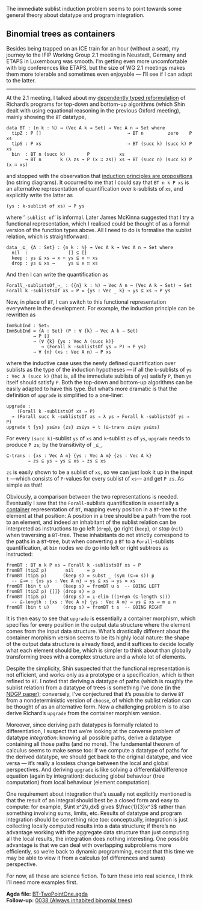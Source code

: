 The immediate sublist induction problem seems to point towards some general theory about datatype and program integration.

## Binomial trees as containers

Besides being trapped on an ICE train for an hour (without a seat), my journey to the IFIP Working Group 2.1 meeting in Neustadt, Germany and ETAPS in Luxembourg was smooth.
I’m getting even more uncomfortable with big conferences like ETAPS, but the size of WG 2.1 meetings makes them more tolerable and sometimes even enjoyable — I’ll see if I can adapt to the latter.

---

At the 2.1 meeting, I talked about my [dependently typed reformulation](/blog/0034/) of Richard’s programs for top-down and bottom-up algorithms (which Shin dealt with using equational reasoning in the previous Oxford meeting), mainly showing the `BT` datatype,
```
data BT : (n k : ℕ) → (Vec A k → Set) → Vec A n → Set where
  tipZ : P []                                → BT n         zero    P xs
  tipS : P xs                                → BT (succ k) (succ k) P xs
  bin  : BT n (succ k)        P           xs
       → BT n       k (λ zs → P (x ∷ zs)) xs → BT (succ n) (succ k) P (x ∷ xs)
```
and stopped with the observation that [induction principles are propositions](/blog/0036/) (no string diagrams).
It occurred to me that I could say that `BT n k P xs` is an alternative representation of quantification over `k`-sublists of `xs`, and explicitly write the latter as
```
(ys : k-sublist of xs) → P ys
```
where ‘`-sublist of`’ is informal.
Later James McKinna suggested that I try a functional representation, which I realised could be thought of as a formal version of the function types above.
All I need to do is formalise the sublist relation, which is straightforward:
```
data _⊆_ {A : Set} : {n k : ℕ} → Vec A k → Vec A n → Set where
  nil  :               [] ⊆ []
  keep : ys ⊆ xs → x ∷ ys ⊆ x ∷ xs
  drop : ys ⊆ xs →     ys ⊆ x ∷ xs
```
And then I can write the quantification as
```
Forall_-sublistsOf_⇒_ : ({n} k : ℕ) → Vec A n → (Vec A k → Set) → Set
Forall k -sublistsOf xs ⇒ P = {ys : Vec _ k} → ys ⊆ xs → P ys
```

Now, in place of `BT`, I can switch to this functional representation everywhere in the development.
For example, the induction principle can be rewritten as
```
ImmSubInd : Set₁
ImmSubInd = {A : Set} (P : ∀ {k} → Vec A k → Set)
          → P []
          → (∀ {k} {ys : Vec A (succ k)}
             → (Forall k -sublistsOf ys ⇒ P) → P ys)
          → ∀ {n} (xs : Vec A n) → P xs
```
where the inductive case uses the newly defined quantification over sublists as the type of the induction hypotheses — if all the `k`-sublists of `ys : Vec A (succ k)` (that is, all the immediate sublists of `ys`) satisfy `P`, then `ys` itself should satisfy `P`.
Both the top-down and bottom-up algorithms can be easily adapted to have this type.
But what’s more dramatic is that the definition of `upgrade` is simplified to a one-liner:
```
upgrade :
    (Forall k -sublistsOf xs ⇒ P)
  → (Forall succ k -sublistsOf xs ⇒ λ ys → Forall k -sublistsOf ys ⇒ P)
upgrade t {ys} ys⊆xs {zs} zs⊆ys = t (⊆-trans zs⊆ys ys⊆xs)
```
For every `(succ k)`-sublist `ys` of `xs` and `k`-sublist `zs` of `ys`, `upgrade` needs to produce `P zs`; by the transitivity of `_⊆_`,
```
⊆-trans : {xs : Vec A n} {ys : Vec A m} {zs : Vec A k}
        → zs ⊆ ys → ys ⊆ xs → zs ⊆ xs
```
`zs` is easily shown to be a sublist of `xs`, so we can just look it up in the input `t` —which consists of `P`-values for every sublist of `xs`— and get `P zs`.
As simple as that!

Obviously, a comparison between the two representations is needed.
Eventually I saw that the `Forall`-sublists quantification is essentially a [container](https://doi.org/10.1016/j.tcs.2005.06.002) representation of `BT`, mapping every position in a `BT`-tree to the element at that position:
A position in a tree should be a path from the root to an element, and indeed an inhabitant of the sublist relation can be interpreted as instructions to go left (`drop`), go right (`keep`), or stop (`nil`) when traversing a `BT`-tree.
These inhabitants do not strictly correspond to the paths in a `BT`-tree, but when converting a `BT` to a `Forall`-sublists quantification, at `bin` nodes we do go into left or right subtrees as instructed:
```
fromBT : BT n k P xs → Forall k -sublistsOf xs ⇒ P
fromBT (tipZ p)       nil     = p
fromBT (tipS p)      (keep s) = subst _ (sym (⊆⇒≡ s)) p
  -- ⊆⇒≡ : {xs ys : Vec A n} → ys ⊆ xs → ys ≡ xs
fromBT (bin t u)     (keep s) = fromBT u s  -- GOING LEFT
fromBT (tipZ p) {[]} (drop s) = p
fromBT (tipS p)      (drop s) = ⊥-elim ((1+n≰n (⊆-length s)))
  -- ⊆-length : {xs : Vec A n} {ys : Vec A m} → ys ⊆ xs → m ≤ n
fromBT (bin t u)     (drop s) = fromBT t s  -- GOING RIGHT
```

It is then easy to see that `upgrade` is essentially a container morphism, which specifies for every position in the output data structure where the element comes from the input data structure.
What’s drastically different about the container morphism version seems to be its highly local nature: the shape of the output data structure is already fixed, and it suffices to decide locally what each element should be, which is simpler to think about than globally transforming trees with a complex structure and a whole lot of elements.

Despite the simplicity, Shin suspected that the functional representation is not efficient, and works only as a prototype or a specification, which is then refined to `BT`.
I noted that deriving a datatype of paths (which is roughly the sublist relation) from a datatype of trees is something I’ve done (in the [NDGP paper](/#publication-81a792a1)); conversely, I’ve conjectured that it’s possible to derive `BT` from a nondeterministic version of `choose`, of which the sublist relation can be thought of as an alternative form.
Now a challenging problem is to also derive Richard’s `upgrade` from the container morphism version.

Moreover, since deriving path datatypes is formally related to differentiation, I suspect that we’re looking at the converse problem of datatype *integration*: knowing all possible paths, derive a datatype containing all those paths (and no more).
The fundamental theorem of calculus seems to make sense too: if we compute a datatype of paths for the derived datatype, we should get back to the original datatype, and vice versa — it’s really a lossless change between the local and global perspectives.
And deriving `upgrade` is like solving a differential/difference equation (again by integration): deducing global behaviour (tree computation) from local behaviour (element computation).

One requirement about integration that’s usually not explicitly mentioned is that the result of an integral should best be a closed form and easy to compute: for example, $\int x^2\\,dx$ gives $\frac{1}{3}x^3$ rather than something involving sums, limits, etc.
Results of datatype and program integration should be something nice too: conceptually, integration is just collecting locally computed results into a data structure; if there’s no advantage working with the aggregate data structure than just computing all the local results, the integration does nothing interesting.
One possible advantage is that we can deal with overlapping subproblems more efficiently, so we’re back to dynamic programming, except that this time we may be able to view it from a calculus (of differences and sums) perspective.

For now, all these are science fiction.
To turn these into real science, I think I’ll need more examples first.

**Agda file:** [BT-TwoPointOne.agda](BT-TwoPointOne.agda)<br/>
**Follow-up:** [0038 (Always inhabited binomial trees)](/blog/0038/)
